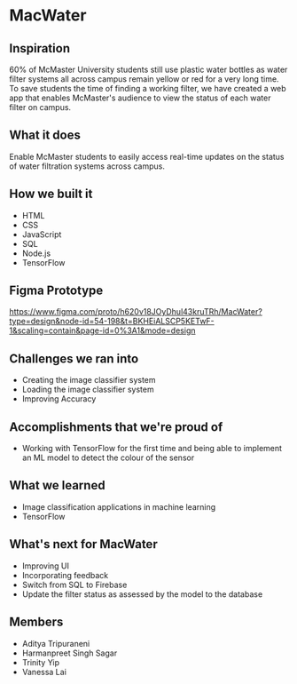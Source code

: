 # MacWater

## Inspiration
60% of McMaster University students still use plastic water bottles as water filter systems all across campus remain yellow or red for a very long time. To save students the time of finding a working filter, we have created a web app that enables McMaster's audience to view the status of each water filter on campus.

## What it does
Enable McMaster students to easily access real-time updates on the status of water filtration systems across campus.

## How we built it
- HTML
- CSS
- JavaScript
- SQL
- Node.js
- TensorFlow

## Figma Prototype
https://www.figma.com/proto/h620v18JOyDhul43kruTRh/MacWater?type=design&node-id=54-198&t=BKHEiALSCP5KETwF-1&scaling=contain&page-id=0%3A1&mode=design

## Challenges we ran into
- Creating the image classifier system
- Loading the image classifier system
- Improving Accuracy 

## Accomplishments that we're proud of
- Working with TensorFlow for the first time and being able to implement an ML model to detect the colour of the sensor

## What we learned
- Image classification applications in machine learning
- TensorFlow 

## What's next for MacWater
- Improving UI
- Incorporating feedback
- Switch from SQL to Firebase
- Update the filter status as assessed by the model to the database

## Members
- Aditya Tripuraneni
- Harmanpreet Singh Sagar
- Trinity Yip
- Vanessa Lai
